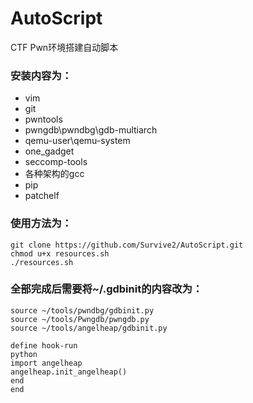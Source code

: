 # AutoScript
CTF Pwn环境搭建自动脚本

### 安装内容为：
* vim 
* git
* pwntools
* pwngdb\pwndbg\gdb-multiarch
* qemu-user\qemu-system
* one_gadget
* seccomp-tools
* 各种架构的gcc
* pip
* patchelf

### 使用方法为：
```shell
git clone https://github.com/Survive2/AutoScript.git
chmod u+x resources.sh
./resources.sh
```

### 全部完成后需要将~/.gdbinit的内容改为：
```shell
source ~/tools/pwndbg/gdbinit.py
source ~/tools/Pwngdb/pwngdb.py
source ~/tools/angelheap/gdbinit.py

define hook-run
python
import angelheap
angelheap.init_angelheap()
end
end
```
